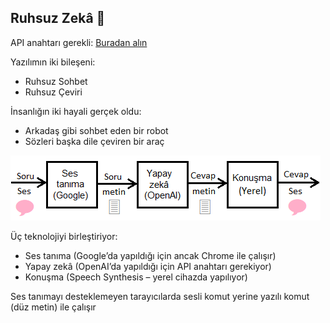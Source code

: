 
## Ruhsuz Zekâ 🤖

API anahtarı gerekli: [Buradan alın](https://platform.openai.com/account/api-keys)

Yazılımın iki bileşeni:
* Ruhsuz Sohbet
* Ruhsuz Çeviri

İnsanlığın iki hayali gerçek oldu:
* Arkadaş gibi sohbet eden bir robot
* Sözleri başka dile çeviren bir araç

![Üç teknoloji](./image/teknoloji.png)

Üç teknolojiyi birleştiriyor:
* Ses tanıma (Google’da yapıldığı için ancak Chrome ile çalışır)
* Yapay zekâ (OpenAI’da yapıldığı için API anahtarı gerekiyor)
* Konuşma (Speech Synthesis – yerel cihazda yapılıyor)

Ses tanımayı desteklemeyen tarayıcılarda sesli komut yerine yazılı komut (düz metin) ile çalışır
